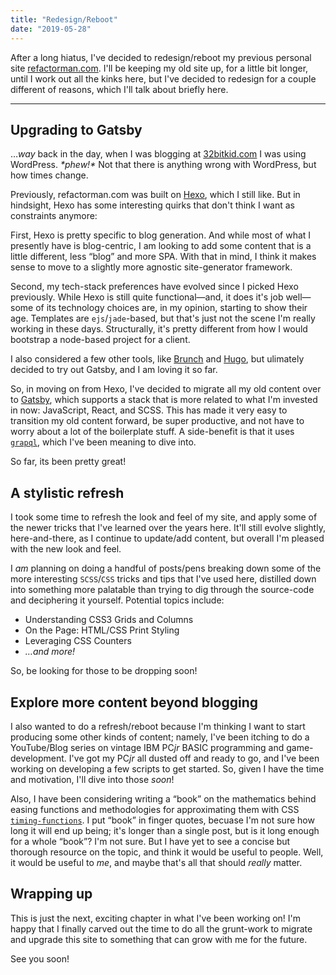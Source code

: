 ```yaml
---
title: "Redesign/Reboot"
date: "2019-05-28"
---
```

After a long hiatus, I've decided to redesign/reboot my previous personal site [refactorman.com](http://refactorman.com). I'll be keeping my old site up, for a little bit longer, until I work out all the kinks here, but I've decided to redesign for a couple different of  reasons, which I'll talk about briefly here.

<!-- more -->
***

## Upgrading to Gatsby

<aside>&hellip;<em>way</em> back in the day, when I was blogging at <a class="no-ref" href="https://32bitkid.com">32bitkid.com</a> I was using WordPress. <em>*phew!*</em> Not that there is anything wrong with WordPress, but how times change.</aside>

Previously, refactorman.com was built on [Hexo](https://hexo.io/), which I still like. But in hindsight, Hexo has some interesting quirks that don't think I want as constraints anymore:

First, Hexo is pretty specific to blog generation. And while most of what I presently have is blog-centric, I am looking to add some content that is a little different, less &ldquo;blog&rdquo; and more SPA. With that in mind, I think it makes sense to move to a slightly more agnostic site-generator framework.

Second, my tech-stack preferences have evolved since I picked Hexo previously. While Hexo is still quite functional—and, it does it's job well—some of its technology choices are, in my opinion, starting to show their age. Templates are `ejs`/`jade`-based, but that's just not the scene I'm really working in these days. Structurally, it's pretty different from how I would bootstrap a node-based project for a client.

<aside>
I also considered a few other tools, like <a class="no-ref" href="https://brunch.io/">Brunch</a> and <a class="no-ref" href="https://gohugo.io/">Hugo</a>, but ulimately decided to try out Gatsby, and I am loving it so far.
</aside>

So, in moving on from Hexo, I've decided to migrate all my old content over to [Gatsby](https://www.gatsbyjs.org/), which supports a stack that is more related to what I'm invested in now: JavaScript, React, and SCSS. This has made it very easy to transition my old content forward, be super productive, and not have to worry about a lot of the boilerplate stuff. A side-benefit is that it uses [`grapql`](https://graphql.org/), which I've been meaning to dive into.

So far, its been pretty great!

## A stylistic refresh

I took some time to refresh the look and feel of my site, and apply some of the newer tricks that I've learned over the years here. It'll still evolve slightly, here-and-there, as I continue to update/add content, but overall I'm pleased with the new look and feel. 

I *am* planning on doing a handful of posts/pens breaking down some of the more interesting `SCSS`/`CSS` tricks and tips that I've used here, distilled down into something more palatable than trying to dig through the source-code and deciphering it yourself. Potential topics include:

- Understanding CSS3 Grids and Columns
- On the Page: HTML/CSS Print Styling
- Leveraging CSS Counters
- *&hellip;and more!*

So, be looking for those to be dropping soon!

## Explore more content beyond blogging

I also wanted to do a refresh/reboot because I'm thinking I want to start producing some other kinds of content; namely, I've been itching to do a YouTube/Blog series on vintage IBM PC*jr* BASIC programming and game-development. I've got my PC*jr* all dusted off and ready to go, and I've been working on developing a few scripts to get started. So, given I have the time and motivation, I'll dive into those *soon*!

Also, I have been considering writing a &ldquo;book&rdquo; on the mathematics behind easing functions and methodologies for approximating them with CSS [`timing-functions`](https://developer.mozilla.org/en-US/docs/Web/CSS/timing-function). I put &ldquo;book&rdquo; in finger quotes, becuase I'm not sure how long it will end up being; it's longer than a single post, but is it long enough for a whole &ldquo;book&rdquo;? I'm not sure. But I have yet to see a concise but thorough resource on the topic, and think it would be useful to people. Well, it would be useful to *me*, and maybe that's all that should *really* matter.

## Wrapping up

This is just the next, exciting chapter in what I've been working on! I'm happy that I finally carved out the time to do all the grunt-work to migrate and upgrade this site to something that can grow with me for the future.

See you soon!